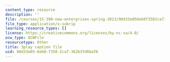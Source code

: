 ```yaml
---
content_type: resource
description: ''
file: /courses/15-390-new-enterprises-spring-2013/90d33e056eb0f3582ca7362b3fd6baf6_IPDZFNh73Kw.srt
file_type: application/x-subrip
learning_resource_types: []
license: https://creativecommons.org/licenses/by-nc-sa/4.0/
ocw_type: OCWFile
resourcetype: Other
title: 3play caption file
uid: 90d33e05-6eb0-f358-2ca7-362b3fd6baf6
---
```

